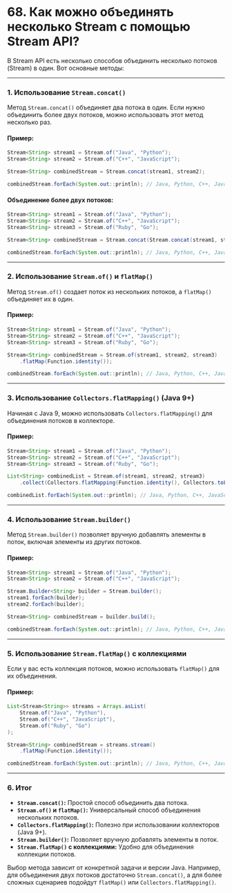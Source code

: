 # 68. Как можно объединять несколько Stream с помощью Stream API?

В Stream API есть несколько способов объединить несколько потоков (Stream) в один. Вот основные методы:

---

### **1. Использование `Stream.concat()`**

Метод `Stream.concat()` объединяет два потока в один. Если нужно объединить более двух потоков, можно использовать этот метод несколько раз.

#### Пример:
```java
Stream<String> stream1 = Stream.of("Java", "Python");
Stream<String> stream2 = Stream.of("C++", "JavaScript");

Stream<String> combinedStream = Stream.concat(stream1, stream2);

combinedStream.forEach(System.out::println); // Java, Python, C++, JavaScript
```

#### Объединение более двух потоков:
```java
Stream<String> stream1 = Stream.of("Java", "Python");
Stream<String> stream2 = Stream.of("C++", "JavaScript");
Stream<String> stream3 = Stream.of("Ruby", "Go");

Stream<String> combinedStream = Stream.concat(Stream.concat(stream1, stream2), stream3);

combinedStream.forEach(System.out::println); // Java, Python, C++, JavaScript, Ruby, Go
```

---

### **2. Использование `Stream.of()` и `flatMap()`**

Метод `Stream.of()` создает поток из нескольких потоков, а `flatMap()` объединяет их в один.

#### Пример:
```java
Stream<String> stream1 = Stream.of("Java", "Python");
Stream<String> stream2 = Stream.of("C++", "JavaScript");
Stream<String> stream3 = Stream.of("Ruby", "Go");

Stream<String> combinedStream = Stream.of(stream1, stream2, stream3)
    .flatMap(Function.identity());

combinedStream.forEach(System.out::println); // Java, Python, C++, JavaScript, Ruby, Go
```

---

### **3. Использование `Collectors.flatMapping()` (Java 9+)**

Начиная с Java 9, можно использовать `Collectors.flatMapping()` для объединения потоков в коллекторе.

#### Пример:
```java
Stream<String> stream1 = Stream.of("Java", "Python");
Stream<String> stream2 = Stream.of("C++", "JavaScript");
Stream<String> stream3 = Stream.of("Ruby", "Go");

List<String> combinedList = Stream.of(stream1, stream2, stream3)
    .collect(Collectors.flatMapping(Function.identity(), Collectors.toList()));

combinedList.forEach(System.out::println); // Java, Python, C++, JavaScript, Ruby, Go
```

---

### **4. Использование `Stream.builder()`**

Метод `Stream.builder()` позволяет вручную добавлять элементы в поток, включая элементы из других потоков.

#### Пример:
```java
Stream<String> stream1 = Stream.of("Java", "Python");
Stream<String> stream2 = Stream.of("C++", "JavaScript");

Stream.Builder<String> builder = Stream.builder();
stream1.forEach(builder);
stream2.forEach(builder);

Stream<String> combinedStream = builder.build();

combinedStream.forEach(System.out::println); // Java, Python, C++, JavaScript
```

---

### **5. Использование `Stream.flatMap()` с коллекциями**

Если у вас есть коллекция потоков, можно использовать `flatMap()` для их объединения.

#### Пример:
```java
List<Stream<String>> streams = Arrays.asList(
    Stream.of("Java", "Python"),
    Stream.of("C++", "JavaScript"),
    Stream.of("Ruby", "Go")
);

Stream<String> combinedStream = streams.stream()
    .flatMap(Function.identity());

combinedStream.forEach(System.out::println); // Java, Python, C++, JavaScript, Ruby, Go
```

---

### **6. Итог**

- **`Stream.concat()`:** Простой способ объединить два потока.
- **`Stream.of()` и `flatMap()`:** Универсальный способ объединения нескольких потоков.
- **`Collectors.flatMapping()`:** Полезно при использовании коллекторов (Java 9+).
- **`Stream.builder()`:** Позволяет вручную добавлять элементы в поток.
- **`Stream.flatMap()` с коллекциями:** Удобно для объединения коллекции потоков.

Выбор метода зависит от конкретной задачи и версии Java. Например, для объединения двух потоков достаточно `Stream.concat()`, а для более сложных сценариев подойдут `flatMap()` или `Collectors.flatMapping()`.
